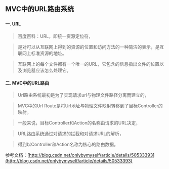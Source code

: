 ## MVC中的URL路由系统
###

#### 一. URL

>百度百科：URL，即统一资源定位符，

>是对可以从互联网上得到的资源的位置和访问方法的一种简洁的表示，是互联网上标准资源的地址。

>互联网上的每个文件都有一个唯一的URL，它包含的信息指出文件的位置以及浏览器应该怎么处理它。

#### 二. MVC中的URL路由

>Url路由系统最初是为了实现请求url与物理文件路径分离而建立的，
	
>MVC中的Url Route是将Url地址与物理文件映射转移到了目标Controller的映射。

>一般来说，目标Controller和Action的名称由请求的URL决定， 

>URL路由系统通过对请求的拦截和对请求URL的解析，

>得到以Controller和Action名称为核心的路由数据。



参考文档：[http://blog.csdn.net/onlybymyself/article/details/50533393](http://blog.csdn.net/onlybymyself/article/details/50533393)